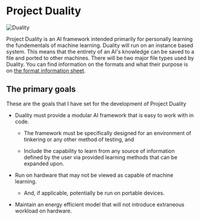 # Project Duality

![Duality](https://i.imgur.com/icbUnPg.png "Project Duality")

Project Duality is an AI framework intended primarily for personally learning the fundementals of machine learning. Duality will run on an instance based system. This means that the entirety of an AI's knowledge can be saved to a file and ported to other machines. There will be two major file types used by Duality. You can find information on the formats and what their purpose is on [the format information sheet](https://github.com/XanTheDragon/Project-Duality/blob/master/FORMAT-SPECS.MD).

## The primary goals
These are the goals that I have set for the development of Project Duality

* Duality must provide a modular AI framework that is easy to work with in code.

  * The framework must be specifically designed for an environment of tinkering or any other method of testing, and

  * Include the capability to learn from any source of information defined by the user via provided learning methods that can be expanded upon.

* Run on hardware that may not be viewed as capable of machine learning.

  * And, if applicable, potentially be run on portable devices.
  
* Maintain an energy efficient model that will not introduce extraneous workload on hardware.
